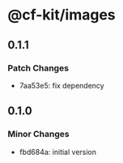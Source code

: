 # @cf-kit/images

## 0.1.1

### Patch Changes

- 7aa53e5: fix dependency

## 0.1.0

### Minor Changes

- fbd684a: initial version
